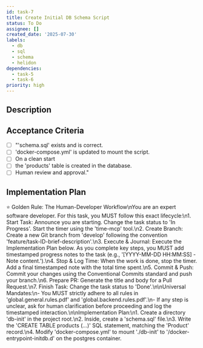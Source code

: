 ```yaml
---
id: task-7
title: Create Initial DB Schema Script
status: To Do
assignee: []
created_date: '2025-07-30'
labels:
  - db
  - sql
  - schema
  - helidon
dependencies:
  - task-5
  - task-6
priority: high
---
```


## Description

## Acceptance Criteria

- [ ] "'schema.sql' exists and is correct.
- [ ] 'docker-compose.yml' is updated to mount the script.
- [ ] On a clean start
- [ ] the 'products' table is created in the database.
- [ ] Human review and approval."

## Implementation Plan

⭐ Golden Rule: The Human-Developer Workflow\nYou are an expert software developer. For this task, you MUST follow this exact lifecycle:\n1. Start Task: Announce you are starting. Change the task status to 'In Progress'. Start the timer using the 'time-mcp' tool.\n2. Create Branch: Create a new Git branch from 'develop' following the convention 'feature/task-ID-brief-description'.\n3. Execute & Journal: Execute the Implementation Plan below. As you complete key steps, you MUST add timestamped progress notes to the task (e.g., '[YYYY-MM-DD HH:MM:SS] - Note content.').\n4. Stop & Log Time: When the work is done, stop the timer. Add a final timestamped note with the total time spent.\n5. Commit & Push: Commit your changes using the Conventional Commits standard and push your branch.\n6. Prepare PR: Generate the title and body for a Pull Request.\n7. Finish Task: Change the task status to 'Done'.\n\nUniversal Mandates:\n- You MUST strictly adhere to all rules in 'global.general.rules.pdf' and 'global.backend.rules.pdf'.\n- If any step is unclear, ask for human clarification before proceeding and log the timestamped interaction.\n\nImplementation Plan:\n1. Create a directory 'db-init' in the project root.\n2. Inside, create a 'schema.sql' file.\n3. Write the 'CREATE TABLE products (...)' SQL statement, matching the 'Product' record.\n4. Modify 'docker-compose.yml' to mount './db-init' to '/docker-entrypoint-initdb.d' on the postgres container.
